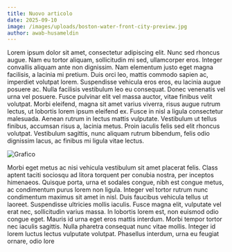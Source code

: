 ```yaml
---
title: Nuovo articolo
date: 2025-09-10
image: /images/uploads/boston-water-front-city-preview.jpg
author: awab-husameldin
---
```

Lorem ipsum dolor sit amet, consectetur adipiscing elit. Nunc sed rhoncus augue. Nam eu tortor aliquam, sollicitudin mi sed, ullamcorper eros. Integer convallis aliquam ante non dignissim. Nam elementum justo eget magna facilisis, a lacinia mi pretium. Duis orci leo, mattis commodo sapien ac, imperdiet volutpat lorem. Suspendisse vehicula eros eros, eu lacinia augue posuere ac. Nulla facilisis vestibulum leo eu consequat. Donec venenatis vel urna vel posuere. Fusce pulvinar elit vel massa auctor, vitae finibus velit volutpat. Morbi eleifend, magna sit amet varius viverra, risus augue rutrum lectus, ut lobortis lorem ipsum eleifend ex. Fusce in nisl a ligula consectetur malesuada. Aenean rutrum in lectus mattis vulputate. Vestibulum ut tellus finibus, accumsan risus a, lacinia metus. Proin iaculis felis sed elit rhoncus volutpat. Vestibulum sagittis, nunc aliquam rutrum bibendum, felis odio dignissim lacus, ac finibus mi ligula vitae lectus.

![Grafico](/images/uploads/grafico1.png "Grafico")

Morbi eget metus ac nisi vehicula vestibulum sit amet placerat felis. Class aptent taciti sociosqu ad litora torquent per conubia nostra, per inceptos himenaeos. Quisque porta, urna et sodales congue, nibh est congue metus, ac condimentum purus lorem non ligula. Integer vel tortor rutrum nunc condimentum maximus sit amet in nisl. Duis faucibus vehicula tellus ut laoreet. Suspendisse ultricies mollis iaculis. Fusce magna elit, vulputate vel erat nec, sollicitudin varius massa. In lobortis lorem est, non euismod odio congue eget. Mauris id urna eget eros mattis interdum. Morbi tempor tortor nec iaculis sagittis. Nulla pharetra consequat nunc vitae mollis. Integer id lorem luctus lectus vulputate volutpat. Phasellus interdum, urna eu feugiat ornare, odio lore

